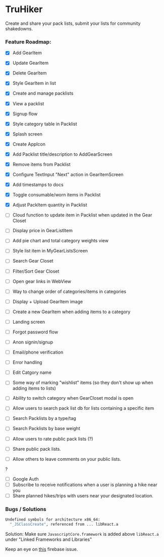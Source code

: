 # TruHiker

Create and share your pack lists, submit your lists for community shakedowns.

### Feature Roadmap:

- [x] Add GearItem
- [x] Update GearItem
- [x] Delete GearItem
- [x] Style GearItem in list
- [x] Create and manage packlists
- [x] View a packlist
- [x] Signup flow
- [x] Style category table in Packlist
- [x] Splash screen
- [x] Create AppIcon
- [x] Add Packlist title/description to AddGearScreen
- [x] Remove items from Packlist
- [x] Configure TextInput "Next" action in GearItemScreen
- [x] Add timestamps to docs
- [x] Toggle consumable/worn items in Packlist
- [x] Adjust PackItem quantity in Packlist
- [ ] Cloud function to update item in Packlist when updated in the Gear Closet
- [ ] Display price in GearListItem
- [ ] Add pie chart and total category weights view
- [ ] Style list item in MyGearListsScreen
- [ ] Search Gear Closet
- [ ] Filter/Sort Gear Closet
- [ ] Open gear links in WebView
- [ ] Way to change order of categories/items in categories
- [ ] Display + Upload GearItem image
- [ ] Create a new GearItem when adding items to a category
- [ ] Landing screen
- [ ] Forgot password flow
- [ ] Anon signin/signup
- [ ] Email/phone verification
- [ ] Error handling

- [ ] Edit Catgory name
- [ ] Some way of marking "wishlist" items (so they don't show up when adding items to lists)
- [ ] Ability to switch category when GearCloset modal is open

- [ ] Allow users to search pack list db for lists containing a specific item
- [ ] Search Packlists by a type/tag
- [ ] Search Packlists by base weight

- [ ] Allow users to rate public pack lists (?)
- [ ] Share public pack lists.
- [ ] Allow others to leave comments on your public lists.

?
- [ ] Google Auth
- [ ] Subscribe to receive notifications when a user is planning a hike near you
- [ ] Share planned hikes/trips with users near your designated location.

### Bugs / Solutions
```bash
Undefined symbols for architecture x86_64:
  "_JSClassCreate", referenced from ... libReact.a
```
Solution: Make sure `JavascriptCore.framework` is added above `libReact.a` under "Linked Frameworks and Libraries"

Keep an eye on [this](https://github.com/firebase/firebase-js-sdk/issues/1824) firebase issue.
